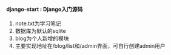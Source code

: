 #### django-start : Django入门源码

1. note.txt为学习笔记
2. 数据库为默认的sqlite
3. blog为个人新增的模块
4. 主要实现地址在/blog/list和/admin界面，可自行创建admin用户
